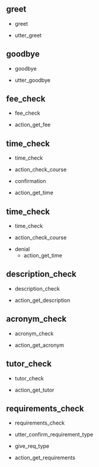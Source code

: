 ## greet
* greet
 - utter_greet

## goodbye
* goodbye
 - utter_goodbye

## fee_check
* fee_check
 - action_get_fee

## time_check
* time_check
- action_check_course
*  confirmation
 - action_get_time

## time_check
* time_check
 - action_check_course
* denial
  - action_get_time

## description_check
 * description_check
 - action_get_description

## acronym_check
* acronym_check
 - action_get_acronym

## tutor_check
* tutor_check
 - action_get_tutor

## requirements_check
* requirements_check
 - utter_confirm_requirement_type
* give_req_type
 - action_get_requirements
